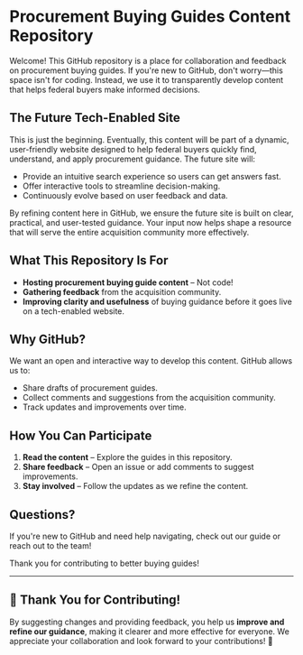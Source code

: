 # Procurement Buying Guides Content Repository

Welcome! This GitHub repository is a place for collaboration and feedback on procurement buying guides. If you're new to GitHub, don't worry—this space isn't for coding. Instead, we use it to transparently develop content that helps federal buyers make informed decisions.

## The Future Tech-Enabled Site
This is just the beginning. Eventually, this content will be part of a dynamic, user-friendly website designed to help federal buyers quickly find, understand, and apply procurement guidance. The future site will:
- Provide an intuitive search experience so users can get answers fast.
- Offer interactive tools to streamline decision-making.
- Continuously evolve based on user feedback and data.

By refining content here in GitHub, we ensure the future site is built on clear, practical, and user-tested guidance. Your input now helps shape a resource that will serve the entire acquisition community more effectively.

## What This Repository Is For
- **Hosting procurement buying guide content** – Not code!
- **Gathering feedback** from the acquisition community.
- **Improving clarity and usefulness** of buying guidance before it goes live on a tech-enabled website.

## Why GitHub?
We want an open and interactive way to develop this content. GitHub allows us to:
- Share drafts of procurement guides.
- Collect comments and suggestions from the acquisition community.
- Track updates and improvements over time.

## How You Can Participate
1. **Read the content** – Explore the guides in this repository.
2. **Share feedback** – Open an issue or add comments to suggest improvements.
3. **Stay involved** – Follow the updates as we refine the content.

## Questions?
If you're new to GitHub and need help navigating, check out our guide or reach out to the team!

Thank you for contributing to better buying guides!

---

## 🌟 **Thank You for Contributing!**
By suggesting changes and providing feedback, you help us **improve and refine our guidance**, making it clearer and more effective for everyone. We appreciate your collaboration and look forward to your contributions! 🚀

